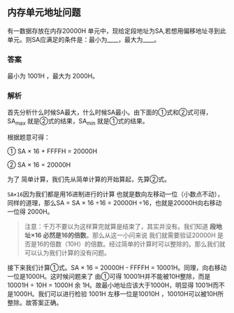 ## 内存单元地址问题

有一数据存放在内存20000H 单元中，现给定段地址为SA,若想用偏移地址寻到此单元。则SA应满足的条件是：最小为____，最大为____。

### 答案

最小为 1001H ，最大为 2000H。

### 解析

首先分析什么时候SA最大，什么时候SA最小。由下面的①式和②式可得，SA<sub>max</sub> 就是②式的结果，SA<sub>min</sub> 就是①式的结果。

根据题意可得：

① SA × 16 + FFFFH = 20000H

② SA × 16 = 20000H

为了 简单计算，我们先从简单计算的开始算起，先算②式。

`SA×16`因为我们都是用16进制进行的计算 也就是数向左移动一位（小数点不动），同样的道理，那么SA = SA × 16 ÷16  = 20000H ÷16，也就是20000H向右移动一位得 2000H。

> 注意：千万不要以为这样算完就算是结束了，其实并没有。我们知道 **段地址×16 必然是16的倍数**。那么从这一小问来说 我们就需要验证20000H 是否是16的倍数（10H）的倍数。经过简单的计算时可以整除的。那么我们就可以认为我们计算的没有问题。

接下来我们计算①式。SA × 16 = 20000H - FFFFH = 10001H。同理，向右移动一位是1000H。这时候问题来了 由①可得 10001H并不能被10H整除，而是10001H ÷ 10H = 1000H 余 1H。故最小地址应该大于1000H，明显得 1001H而不是1000H。我们可以进行检验 1001H 左移一位是10010H ，10010H可以被10H所整除。故答案正确。